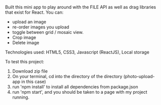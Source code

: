 Built this mini app to play around with the FILE API as well as drag libraries that exist for React.
You can:
 - upload an image
 - re-order images you upload
 - toggle between grid / mosaic view.
 - Crop image
 - Delete image

Technologies used: HTML5, CSS3, Javascript (ReactJS), Local storage

To test this project:
1. Download zip file
2. On your terminal, cd into the directory of the directory (photo-upload-app in this case)
3. run 'npm install' to install all dependencies from package.json
4. run 'npm start', and you should be taken to a page with my project running.
